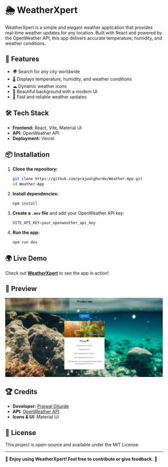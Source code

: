 # 🌦 WeatherXpert

WeatherXpert is a simple and elegant weather application that provides real-time weather updates for any location. Built with React and powered by the OpenWeather API, this app delivers accurate temperature, humidity, and weather conditions.

## 🚀 Features
- 🌍 Search for any city worldwide
- 🌡 Displays temperature, humidity, and weather conditions
- ☁ Dynamic weather icons
- 🎨 Beautiful background with a modern UI
- 📡 Fast and reliable weather updates

## 🛠 Tech Stack
- **Frontend:** React, Vite, Material UI
- **API:** OpenWeather API
- **Deployment:** Vercel

## 📦 Installation

1. **Clone the repository:**
   ```sh
   git clone https://github.com/prajwalghurde/Weather-App.git
   cd Weather-App
   ```

2. **Install dependencies:**
   ```sh
   npm install
   ```

3. **Create a `.env` file** and add your OpenWeather API key:
   ```sh
   VITE_API_KEY=your_openweather_api_key
   ```

4. **Run the app:**
   ```sh
   npm run dev
   ```

## 🌍 Live Demo

Check out **[WeatherXpert](https://weatherxpert-sand.vercel.app/)** to see the app in action!

## 📸 Preview
![WeatherXpert Preview](public/preview.png)


## 🏆 Credits
- **Developer:** [Prajwal Ghurde](https://github.com/prajwalghurde)
- **API:** [OpenWeather API](https://openweathermap.org/api)
- **Icons & UI:** Material UI

## 📜 License
This project is open-source and available under the MIT License.

---

🌟 **Enjoy using WeatherXpert! Feel free to contribute or give feedback.** 🚀

